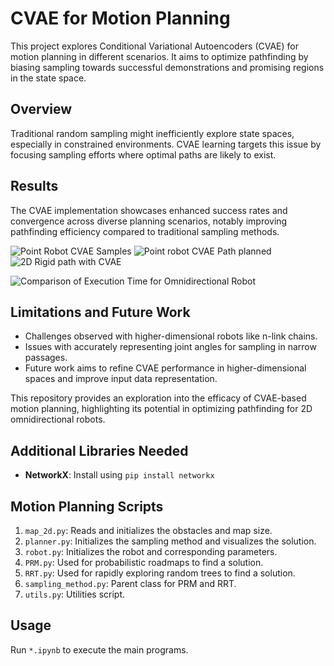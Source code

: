# CVAE for Motion Planning

This project explores Conditional Variational Autoencoders (CVAE) for motion planning in different scenarios. It aims to optimize pathfinding by biasing sampling towards successful demonstrations and promising regions in the state space.

## Overview

Traditional random sampling might inefficiently explore state spaces, especially in constrained environments. CVAE learning targets this issue by focusing sampling efforts where optimal paths are likely to exist.

## Results

The CVAE implementation showcases enhanced success rates and convergence across diverse planning scenarios, notably improving pathfinding efficiency compared to traditional sampling methods.

![Point Robot CVAE Samples](https://github.com/atreyabhat/LearnedSampling_CVAE/assets/39030188/2dac1bb7-d16a-44d2-9e08-8c04418a51ee)
![Point robot CVAE Path planned](https://github.com/atreyabhat/LearnedSampling_CVAE/assets/39030188/9663d388-66c8-461d-8f51-c07e32e79744)
![2D Rigid path with CVAE](https://github.com/atreyabhat/LearnedSampling_CVAE/assets/39030188/d5baf64c-9557-4ed3-852a-bed909751379)

![Comparison of Execution Time for Omnidirectional Robot](https://github.com/atreyabhat/LearnedSampling_CVAE/assets/39030188/02998174-4795-474e-91ea-5ed317a5ba21)

## Limitations and Future Work

- Challenges observed with higher-dimensional robots like n-link chains.
- Issues with accurately representing joint angles for sampling in narrow passages.
- Future work aims to refine CVAE performance in higher-dimensional spaces and improve input data representation.

This repository provides an exploration into the efficacy of CVAE-based motion planning, highlighting its potential in optimizing pathfinding for 2D omnidirectional robots.

## Additional Libraries Needed

- **NetworkX**: Install using `pip install networkx`

## Motion Planning Scripts

1. `map_2d.py`: Reads and initializes the obstacles and map size.
2. `planner.py`: Initializes the sampling method and visualizes the solution.
3. `robot.py`: Initializes the robot and corresponding parameters.
4. `PRM.py`: Used for probabilistic roadmaps to find a solution.
5. `RRT.py`: Used for rapidly exploring random trees to find a solution.
6. `sampling_method.py`: Parent class for PRM and RRT.
7. `utils.py`: Utilities script.

## Usage

Run `*.ipynb` to execute the main programs.
